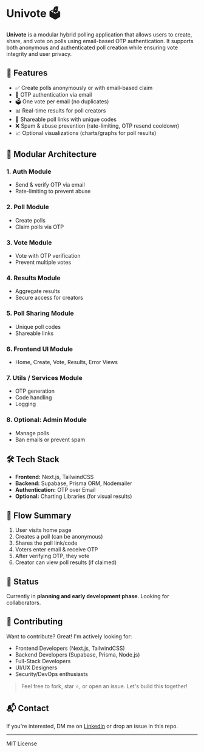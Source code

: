 # Univote 🗳️

**Univote** is a modular hybrid polling application that allows users to create, share, and vote on polls using email-based OTP authentication. It supports both anonymous and authenticated poll creation while ensuring vote integrity and user privacy.

## 🚀 Features

- ✅ Create polls anonymously or with email-based claim
- 🔐 OTP authentication via email
- 🗳️ One vote per email (no duplicates)
- 📊 Real-time results for poll creators
- 🔗 Shareable poll links with unique codes
- ❌ Spam & abuse prevention (rate-limiting, OTP resend cooldown)
- 📈 Optional visualizations (charts/graphs for poll results)

## 🧱 Modular Architecture

### 1. Auth Module

- Send & verify OTP via email
- Rate-limiting to prevent abuse

### 2. Poll Module

- Create polls
- Claim polls via OTP

### 3. Vote Module

- Vote with OTP verification
- Prevent multiple votes

### 4. Results Module

- Aggregate results
- Secure access for creators

### 5. Poll Sharing Module

- Unique poll codes
- Shareable links

### 6. Frontend UI Module

- Home, Create, Vote, Results, Error Views

### 7. Utils / Services Module

- OTP generation
- Code handling
- Logging

### 8. Optional: Admin Module

- Manage polls
- Ban emails or prevent spam

## 🛠️ Tech Stack

- **Frontend:** Next.js, TailwindCSS
- **Backend:** Supabase, Prisma ORM, Nodemailer
- **Authentication:** OTP over Email
- **Optional:** Charting Libraries (for visual results)

## 🧪 Flow Summary

1. User visits home page
2. Creates a poll (can be anonymous)
3. Shares the poll link/code
4. Voters enter email & receive OTP
5. After verifying OTP, they vote
6. Creator can view poll results (if claimed)

## 🌟 Status

Currently in **planning and early development phase**. Looking for collaborators.

## 🤝 Contributing

Want to contribute? Great! I'm actively looking for:

- Frontend Developers (Next.js, TailwindCSS)
- Backend Developers (Supabase, Prisma, Node.js)
- Full-Stack Developers
- UI/UX Designers
- Security/DevOps enthusiasts

> Feel free to fork, star ⭐, or open an issue. Let's build this together!

## 📬 Contact

If you're interested, DM me on [LinkedIn](#https://www.linkedin.com/in/akash-k-v/) or drop an issue in this repo.

---

MIT License

